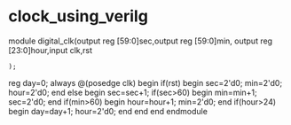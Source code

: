 # clock_using_verilg
module digital_clk(output reg [59:0]sec,output reg [59:0]min,
 output reg [23:0]hour,input clk,rst

    );
   reg day=0;
    always @(posedge clk) begin
    if(rst)
    begin
    sec=2'd0;
    min=2'd0;
    hour=2'd0;
    end
    else
    begin
    sec=sec+1;
    if(sec>60)
    begin
    min=min+1;
    sec=2'd0;
    end
   if(min>60) begin
   hour=hour+1;
   min=2'd0;
   end
   if(hour>24) begin
   day=day+1;
   hour=2'd0;
   end
    end
    end
endmodule
